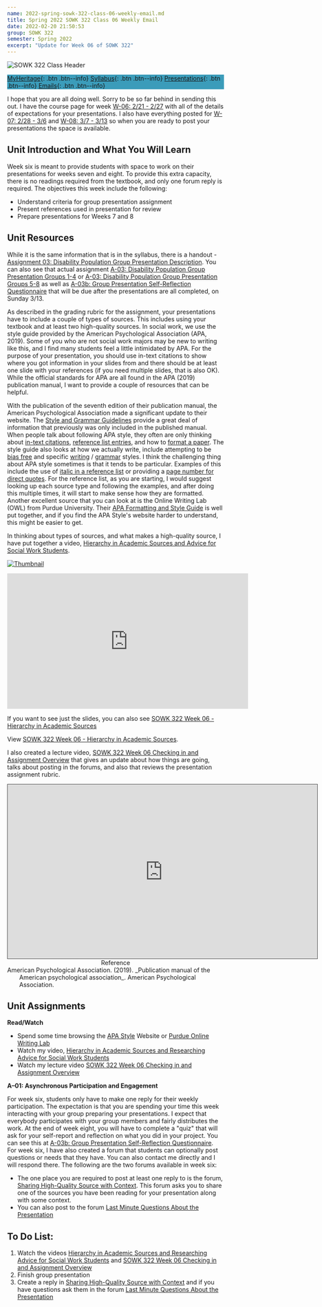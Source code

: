 ```yaml
---
name: 2022-spring-sowk-322-class-06-weekly-email.md
title: Spring 2022 SOWK 322 Class 06 Weekly Email
date: 2022-02-20 21:50:53
group: SOWK 322
semester: Spring 2022
excerpt: "Update for Week 06 of SOWK 322"
---
```


![SOWK 322 Class Header](https://jacobrcampbell.com/assets/media/2022-spring-sowk-322-class-header.png)

<div style="background-color: #3b9cba; width: 100%;" markdown="1">

[MyHeritage](https://myheritage.heritage.edu/ICS/Academics/SOWK/SOWK_322/2122_SP-SOWK_322-0/){: .btn .btn--info}
[Syllabus](https://jacobrcampbell.com/assets/media/2022-spring-sowk-322-syllabus.pdf){: .btn .btn--info}
[Presentations](https://presentations.jacobrcampbell.com){: .btn .btn--info}
[Emails](https://jacobrcampbell.com/communications/){: .btn .btn--info}

</div>

I hope that you are all doing well. Sorry to be so far behind in sending this out. I have the course page for week [W-06: 2/21 - 2/27](https://myheritage.heritage.edu/ICS/Academics/SOWK/SOWK_322/2122_SP-SOWK_322-0/W-06_221_-_227.jnz) with all of the details of expectations for your presentations. I also have everything posted for [W-07: 2/28 - 3/6](https://myheritage.heritage.edu/ICS/Academics/SOWK/SOWK_322/2122_SP-SOWK_322-0/W-07_228_-_36.jnz) and [W-08: 3/7 - 3/13](https://myheritage.heritage.edu/ICS/Academics/SOWK/SOWK_322/2122_SP-SOWK_322-0/W-08_37_-_313.jnz) so when you are ready to post your presentations the space is available. 

## Unit Introduction and What You Will Learn

Week six is meant to provide students with space to work on their presentations for weeks seven and eight. To provide this extra capacity, there is no readings required from the textbook, and only one forum reply is required. The objectives this week include the following:


- Understand criteria for group presentation assignment
- Present references used in presentation for review
- Prepare presentations for Weeks 7 and 8


## Unit Resources

While it is the same information that is in the syllabus, there is a handout - [Assignment 03: Disability Population Group Presentation Description](https://myheritage.heritage.edu/ICS/Portlets/ICS/Handoutportlet/viewhandler.ashx?handout_id=47955b24-239b-4362-97f2-384531d88f15). You can also see that actual assignment [A-03: Disability Population Group Presentation Groups 1-4](https://myheritage.heritage.edu/ICS/Academics/SOWK/SOWK_322/2122_SP-SOWK_322-0/Assignments.jnz?portlet=Coursework&screen=AssignmentDetailView&screenType=change&id=c489af46-2a8c-461a-ad1a-07e0b7f67dd8) or [A-03: Disability Population Group Presentation Groups 5-8](https://myheritage.heritage.edu/ICS/Academics/SOWK/SOWK_322/2122_SP-SOWK_322-0/Assignments.jnz?portlet=Coursework&screen=AssignmentDetailView&screenType=change&id=0f7bc88e-b57f-4c12-bd8f-f2a98f8eb057) as well as [A-03b: Group Presentation Self-Reflection Questionnaire](https://myheritage.heritage.edu/ICS/Academics/SOWK/SOWK_322/2122_SP-SOWK_322-0/Assignments.jnz?portlet=Coursework&screen=AssignmentDetailView&screenType=change&id=8fcb92a4-a98f-4472-9453-c9ab0be2dbea) that will be due after the presentations are all completed, on Sunday 3/13.

As described in the grading rubric for the assignment, your presentations have to include a couple of types of sources. This includes using your textbook and at least two high-quality sources. In social work, we use the style guide provided by the American Psychological Association (APA, 2019). Some of you who are not social work majors may be new to writing like this, and I find many students feel a little intimidated by APA. For the purpose of your presentation, you should use in-text citations to show where you got information in your slides from and there should be at least one slide with your references (if you need multiple slides, that is also OK). While the official standards for APA are all found in the APA (2019) publication manual, I want to provide a couple of resources that can be helpful.

With the publication of the seventh edition of their publication manual, the American Psychological Association made a significant update to their website. The [Style and Grammar Guidelines](https://apastyle.apa.org/style-grammar-guidelines) provide a great deal of information that previously was only included in the published manual. When people talk about following APA style, they often are only thinking about [in-text citations](https://apastyle.apa.org/style-grammar-guidelines/citations), [reference list entries](https://apastyle.apa.org/style-grammar-guidelines/references), and how to [format a paper](https://apastyle.apa.org/style-grammar-guidelines/paper-format/sample-papers). The style guide also looks at how we actually write, include attempting to be [bias free](https://apastyle.apa.org/style-grammar-guidelines/bias-free-language) and specific [writing](https://apastyle.apa.org/style-grammar-guidelines/mechanics-style) / [grammar](https://apastyle.apa.org/style-grammar-guidelines/grammar) styles. I think the challenging thing about APA style sometimes is that it tends to be particular. Examples of this include the use of [italic in a reference list](https://apastyle.apa.org/style-grammar-guidelines/references/basic-principles) or providing a [page number for direct quotes](https://apastyle.apa.org/style-grammar-guidelines/citations/quotations). For the reference list, as you are starting, I would suggest looking up each source type and following the examples, and after doing this multiple times, it will start to make sense how they are formatted. Another excellent source that you can look at is the Online Writing Lab (OWL) from Purdue University. Their [APA Formatting and Style Guide](https://owl.purdue.edu/owl/research_and_citation/apa_style/apa_formatting_and_style_guide/general_format.html) is well put together, and if you find the APA Style's website harder to understand, this might be easier to get.

In thinking about types of sources, and what makes a high-quality source, I have put together a video, [Hierarchy in Academic Sources and Advice for Social Work Students](https://jacobrcampbell.com/blog/2022/02/hierarchy-in-academic-sources-and-researching-advice-for-social-work-students/).

[![Thumbnail](https://jacobrcampbell.com//assets/media/2022-heirarchy-in-academic-sources-500x400.png)](https://jacobrcampbell.com/blog/2022/02/hierarchy-in-academic-sources-and-researching-advice-for-social-work-students/)

<iframe width="560" height="315" src="https://www.youtube.com/embed/nNtFzoYlJkk" title="YouTube video player" frameborder="0" allow="accelerometer; autoplay; clipboard-write; encrypted-media; gyroscope; picture-in-picture" allowfullscreen></iframe>

If you want to see just the slides, you can also see [SOWK 322 Week 06 - Hierarchy in Academic Sources](https://presentations.jacobrcampbell.com/4OK949)

<p data-notist="campjacob/4OK949">View <a href="https://presentations.jacobrcampbell.com/4OK949">SOWK 322 Week 06 - Hierarchy in Academic Sources</a>.</p><script async src="https://on.notist.cloud/embed/002.js"></script>

I also created a lecture video, [SOWK 322 Week 06 Checking in and Assignment Overview](https://heritage.hosted.panopto.com/Panopto/Pages/Viewer.aspx?id=9cac7749-8d0a-488a-894e-ae43004633a7) that gives an update about how things are going, talks about posting in the forums, and also that reviews the presentation assignment rubric.

<iframe src="https://heritage.hosted.panopto.com/Panopto/Pages/Embed.aspx?id=9cac7749-8d0a-488a-894e-ae43004633a7&autoplay=false&offerviewer=true&showtitle=true&showbrand=false&captions=false&interactivity=all" height="405" width="720" style="border: 1px solid #464646;" allowfullscreen allow="autoplay"></iframe>

<div style="text-align: center" markdown="1">
Reference
</div>

<div style="margin: 0 0 0 2em; text-indent: -2em;" markdown="1">
American Psychological Association. (2019). _Publication manual of the American psychological association_. American Psychological Association.
</div>

## Unit Assignments

**Read/Watch**

- Spend some time browsing the [APA Style](https://apastyle.apa.org/style-grammar-guidelines) Website or [Purdue Online Writing Lab](https://owl.purdue.edu/owl/research_and_citation/apa_style/apa_formatting_and_style_guide/general_format.html)
- Watch my video, [Hierarchy in Academic Sources and Researching Advice for Social Work Students](https://jacobrcampbell.com/blog/2022/02/hierarchy-in-academic-sources-and-researching-advice-for-social-work-students/)
- Watch my lecture video [SOWK 322 Week 06 Checking in and Assignment Overview](https://heritage.hosted.panopto.com/Panopto/Pages/Viewer.aspx?id=9cac7749-8d0a-488a-894e-ae43004633a7)

**A–01: Asynchronous Participation and Engagement**

For week six, students only have to make one reply for their weekly participation. The expectation is that you are spending your time this week interacting with your group preparing your presentations. I expect that everybody participates with your group members and fairly distributes the work. At the end of week eight, you will have to complete a "quiz" that will ask for your self-report and reflection on what you did in your project. You can see this at [A-03b: Group Presentation Self-Reflection Questionnaire](https://myheritage.heritage.edu/ICS/Academics/SOWK/SOWK_322/2122_SP-SOWK_322-0/Assignments.jnz?portlet=Coursework&screen=AssignmentDetailView&screenType=change&id=8fcb92a4-a98f-4472-9453-c9ab0be2dbea). For week six, I have also created a forum that students can optionally post questions or needs that they have. You can also contact me directly and I will respond there. The following are the two forums available in week six:

- The one place you are required to post at least one reply to is the forum, [Sharing High-Quality Source with Context](https://myheritage.heritage.edu/ICS/Academics/SOWK/SOWK_322/2122_SP-SOWK_322-0/W-06_221_-_227.jnz?portlet=Group_Discussion_Forums&screen=PostView&screenType=change&id=5ab5c85b-7bb0-4288-bc48-6b634058b653). This forum asks you to share one of the sources you have been reading for your presentation along with some context.
- You can also post to the forum [Last Minute Questions About the Presentation](https://myheritage.heritage.edu/ICS/Academics/SOWK/SOWK_322/2122_SP-SOWK_322-0/W-06_221_-_227.jnz?portlet=Group_Discussion_Forums&screen=PostView&screenType=change&id=d01a8c64-fc4f-477b-a18b-639bf2fe1835)


## To Do List:

1. Watch the videos [Hierarchy in Academic Sources and Researching Advice for Social Work Students](https://jacobrcampbell.com/blog/2022/02/hierarchy-in-academic-sources-and-researching-advice-for-social-work-students/) and [SOWK 322 Week 06 Checking in and Assignment Overview](https://heritage.hosted.panopto.com/Panopto/Pages/Viewer.aspx?id=9cac7749-8d0a-488a-894e-ae43004633a7)
2. Finish group presentation
3. Create a reply in [Sharing High-Quality Source with Context](https://myheritage.heritage.edu/ICS/Academics/SOWK/SOWK_322/2122_SP-SOWK_322-0/W-06_221_-_227.jnz?portlet=Group_Discussion_Forums&screen=PostView&screenType=change&id=5ab5c85b-7bb0-4288-bc48-6b634058b653) and if you have questions ask them in the forum [Last Minute Questions About the Presentation](https://myheritage.heritage.edu/ICS/Academics/SOWK/SOWK_322/2122_SP-SOWK_322-0/W-06_221_-_227.jnz?portlet=Group_Discussion_Forums&screen=PostView&screenType=change&id=d01a8c64-fc4f-477b-a18b-639bf2fe1835)
